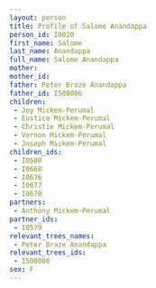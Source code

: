 ```yaml
---
layout: person
title: Profile of Salome Anandappa
person_id: I0020
first_name: Salome
last_name: Anandappa
full_name: Salome Anandappa
mother: 
mother_id: 
father: Peter Braze Anandappa
father_id: I500086
children:
 - Joy Mickem-Perumal
 - Eustice Mickem-Perumal
 - Christie Mickem-Perumal
 - Vernon Mickem-Perumal
 - Joseph Mickem-Perumal
children_ids:
 - I0580
 - I0668
 - I0676
 - I0677
 - I0678
partners:
 - Anthony Mickem-Perumal
partner_ids:
 - I0579
relevant_trees_names:
 - Peter Braze Anandappa
relevant_trees_ids:
 - I500086
sex: F
---
```


